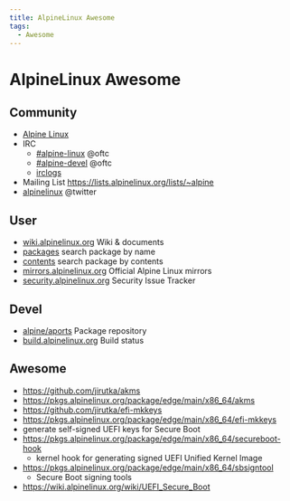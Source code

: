 ```yaml
---
title: AlpineLinux Awesome
tags:
  - Awesome
---
```


# AlpineLinux Awesome

## Community

- [Alpine Linux](https://alpinelinux.org/)
- IRC
  - [#alpine-linux](irc://irc.oftc.net/alpine-linux) @oftc
  - [#alpine-devel](irc://irc.oftc.net/alpine-devel) @oftc
  - [irclogs](https://irclogs.alpinelinux.org/)
- Mailing List
  https://lists.alpinelinux.org/lists/~alpine
- [alpinelinux](https://twitter.com/alpinelinux) @twitter

## User

- [wiki.alpinelinux.org](https://wiki.alpinelinux.org)
  Wiki & documents
- [packages](https://pkgs.alpinelinux.org/packages)
  search package by name
- [contents](https://pkgs.alpinelinux.org/contents)
  search package by contents
- [mirrors.alpinelinux.org](https://mirrors.alpinelinux.org)
  Official Alpine Linux mirrors
- [security.alpinelinux.org](https://security.alpinelinux.org)
  Security Issue Tracker

## Devel

- [alpine/aports](https://gitlab.alpinelinux.org/alpine/aports)
  Package repository
- [build.alpinelinux.org](https://build.alpinelinux.org)
  Build status

## Awesome

- https://github.com/jirutka/akms
- https://pkgs.alpinelinux.org/package/edge/main/x86_64/akms
- https://github.com/jirutka/efi-mkkeys
- https://pkgs.alpinelinux.org/package/edge/main/x86_64/efi-mkkeys
- generate self-signed UEFI keys for Secure Boot
- https://pkgs.alpinelinux.org/package/edge/main/x86_64/secureboot-hook
  - kernel hook for generating signed UEFI Unified Kernel Image
- https://pkgs.alpinelinux.org/package/edge/main/x86_64/sbsigntool
  - Secure Boot signing tools
- https://wiki.alpinelinux.org/wiki/UEFI_Secure_Boot
